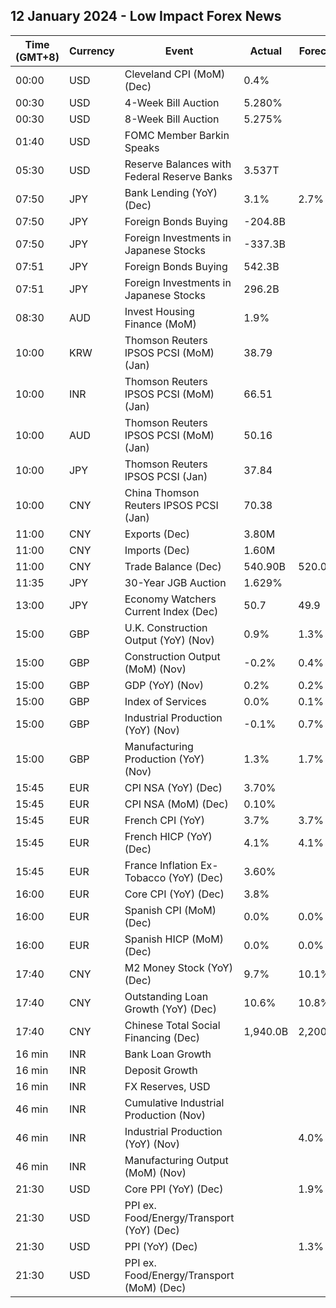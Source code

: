 ## 12 January 2024 - Low Impact Forex News

| Time (GMT+8) | Currency | Event | Actual | Forecast | Previous |
|------|----------|-------|--------|----------|----------|
| 00:00 | USD | Cleveland CPI (MoM) (Dec) | 0.4% |  | 0.4% |
| 00:30 | USD | 4-Week Bill Auction | 5.280% |  | 5.290% |
| 00:30 | USD | 8-Week Bill Auction | 5.275% |  | 5.285% |
| 01:40 | USD | FOMC Member Barkin Speaks |  |  |  |
| 05:30 | USD | Reserve Balances with Federal Reserve Banks | 3.537T |  | 3.459T |
| 07:50 | JPY | Bank Lending (YoY) (Dec) | 3.1% | 2.7% | 2.8% |
| 07:50 | JPY | Foreign Bonds Buying | -204.8B |  | -164.8B |
| 07:50 | JPY | Foreign Investments in Japanese Stocks | -337.3B |  | -120.5B |
| 07:51 | JPY | Foreign Bonds Buying | 542.3B |  | -204.8B |
| 07:51 | JPY | Foreign Investments in Japanese Stocks | 296.2B |  | -337.3B |
| 08:30 | AUD | Invest Housing Finance (MoM) | 1.9% |  | 8.3% |
| 10:00 | KRW | Thomson Reuters IPSOS PCSI (MoM) (Jan) | 38.79 |  | 39.05 |
| 10:00 | INR | Thomson Reuters IPSOS PCSI (MoM) (Jan) | 66.51 |  | 64.31 |
| 10:00 | AUD | Thomson Reuters IPSOS PCSI (MoM) (Jan) | 50.16 |  | 47.39 |
| 10:00 | JPY | Thomson Reuters IPSOS PCSI (Jan) | 37.84 |  | 37.52 |
| 10:00 | CNY | China Thomson Reuters IPSOS PCSI (Jan) | 70.38 |  | 71.41 |
| 11:00 | CNY | Exports (Dec) | 3.80M |  | 1.70M |
| 11:00 | CNY | Imports (Dec) | 1.60M |  | 0.60M |
| 11:00 | CNY | Trade Balance (Dec) | 540.90B | 520.00B | 490.82B |
| 11:35 | JPY | 30-Year JGB Auction | 1.629% |  | 1.623% |
| 13:00 | JPY | Economy Watchers Current Index (Dec) | 50.7 | 49.9 | 49.5 |
| 15:00 | GBP | U.K. Construction Output (YoY) (Nov) | 0.9% | 1.3% | 1.3% |
| 15:00 | GBP | Construction Output (MoM) (Nov) | -0.2% | 0.4% | -0.4% |
| 15:00 | GBP | GDP (YoY) (Nov) | 0.2% | 0.2% | -0.1% |
| 15:00 | GBP | Index of Services | 0.0% | 0.1% | -0.1% |
| 15:00 | GBP | Industrial Production (YoY) (Nov) | -0.1% | 0.7% | -0.5% |
| 15:00 | GBP | Manufacturing Production (YoY) (Nov) | 1.3% | 1.7% | 0.2% |
| 15:45 | EUR | CPI NSA (YoY) (Dec) | 3.70% |  | 3.70% |
| 15:45 | EUR | CPI NSA (MoM) (Dec) | 0.10% |  | 0.10% |
| 15:45 | EUR | French CPI (YoY) | 3.7% | 3.7% | 3.5% |
| 15:45 | EUR | French HICP (YoY) (Dec) | 4.1% | 4.1% | 3.9% |
| 15:45 | EUR | France Inflation Ex-Tobacco (YoY) (Dec) | 3.60% |  | 3.30% |
| 16:00 | EUR | Core CPI (YoY) (Dec) | 3.8% |  | 4.5% |
| 16:00 | EUR | Spanish CPI (MoM) (Dec) | 0.0% | 0.0% | -0.3% |
| 16:00 | EUR | Spanish HICP (MoM) (Dec) | 0.0% | 0.0% | -0.5% |
| 17:40 | CNY | M2 Money Stock (YoY) (Dec) | 9.7% | 10.1% | 10.0% |
| 17:40 | CNY | Outstanding Loan Growth (YoY) (Dec) | 10.6% | 10.8% | 10.8% |
| 17:40 | CNY | Chinese Total Social Financing (Dec) | 1,940.0B | 2,200.0B | 2,450.0B |
| 16 min | INR | Bank Loan Growth |  |  | 20.2% |
| 16 min | INR | Deposit Growth |  |  | 14.0% |
| 16 min | INR | FX Reserves, USD |  |  | 623.20B |
| 46 min | INR | Cumulative Industrial Production (Nov) |  |  | 6.90% |
| 46 min | INR | Industrial Production (YoY) (Nov) |  | 4.0% | 11.7% |
| 46 min | INR | Manufacturing Output (MoM) (Nov) |  |  | 10.4% |
| 21:30 | USD | Core PPI (YoY) (Dec) |  | 1.9% | 2.0% |
| 21:30 | USD | PPI ex. Food/Energy/Transport (YoY) (Dec) |  |  | 2.5% |
| 21:30 | USD | PPI (YoY) (Dec) |  | 1.3% | 0.9% |
| 21:30 | USD | PPI ex. Food/Energy/Transport (MoM) (Dec) |  |  | 0.1% |
